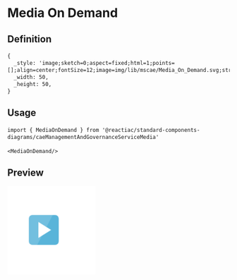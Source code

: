 # Media On Demand

## Definition

```
{
  _style: 'image;sketch=0;aspect=fixed;html=1;points=[];align=center;fontSize=12;image=img/lib/mscae/Media_On_Demand.svg;strokeColor=none;',
  _width: 50,
  _height: 50,
}
```

## Usage

```
import { MediaOnDemand } from '@reactiac/standard-components-diagrams/caeManagementAndGovernanceServiceMedia'

<MediaOnDemand/>
```

## Preview

<img src="./media-on-demand.png" width="200"/>
